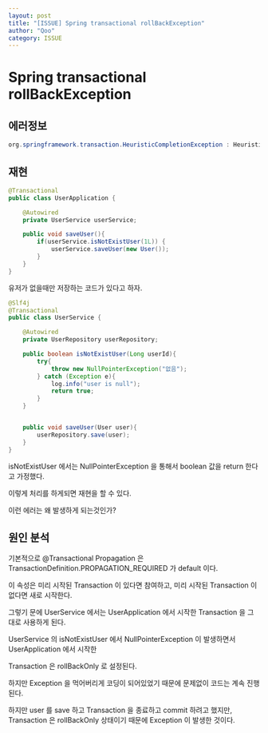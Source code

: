 ```yaml
---
layout: post
title: "[ISSUE] Spring transactional rollBackException"
author: "Qoo"
category: ISSUE
---
```


# Spring transactional rollBackException
## 에러정보
```java
org.springframework.transaction.HeuristicCompletionException : Heuristic completion: outcome state is rolled back; nested exception is org.springframework.transaction.TransactionSystemException: Could not commit JPA transaction; nested exception is javax.persistence.RollbackException: Transaction marked as rollbackOnly
```


## 재현
```java
@Transactional
public class UserApplication {

	@Autowired
	private UserService userService;

	public void saveUser(){
		if(userService.isNotExistUser(1L)) {
			userService.saveUser(new User());
		}
	}
}
```
유저가 없을때만 저장하는 코드가 있다고 하자.

```java
@Slf4j
@Transactional
public class UserService {

	@Autowired
	private UserRepository userRepository;

	public boolean isNotExistUser(Long userId){
		try{
			throw new NullPointerException("없음");
		} catch (Exception e){
			log.info("user is null");
			return true;
		}
	}


	public void saveUser(User user){
		userRepository.save(user);
	}
}

```
isNotExistUser 에서는 NullPointerException 을 통해서 boolean 값을 return 한다고 가정했다.

이렇게 처리를 하게되면 재현을 할 수 있다.

이런 에러는 왜 발생하게 되는것인가?

## 원인 분석
기본적으로 
@Transactional Propagation 은 TransactionDefinition.PROPAGATION_REQUIRED 가 default 이다.

이 속성은 미리 시작된 Transaction 이 있다면 참여하고, 미리 시작된 Transaction 이 없다면 새로 시작한다.

그렇기 문에 UserService 에서는  UserApplication 에서 시작한 Transaction 을 그대로 사용하게 된다.

UserService 의 isNotExistUser 에서 NullPointerException 이 발생하면서 UserApplication 에서 시작한

Transaction 은 rollBackOnly 로 설정된다.

하지만 Exception 을 먹어버리게 코딩이 되어있었기 때문에 문제없이 코드는 계속 진행된다.

하지만 user 를 save 하고 Transaction 을 종료하고 commit 하려고 했지만, 
Transaction 은 rollBackOnly 상태이기 때문에 Exception 이 발생한 것이다.

